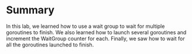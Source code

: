 # Summary

In this lab, we learned how to use a wait group to wait for multiple goroutines to finish. We also learned how to launch several goroutines and increment the WaitGroup counter for each. Finally, we saw how to wait for all the goroutines launched to finish.
